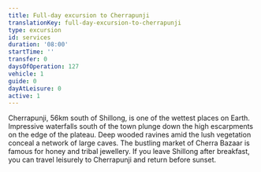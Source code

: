 ```yaml
---
title: Full-day excursion to Cherrapunji
translationKey: full-day-excursion-to-cherrapunji
type: excursion
id: services
duration: '08:00'
startTime: ''
transfer: 0
daysOfOperation: 127
vehicle: 1
guide: 0
dayAtLeisure: 0
active: 1
---
```

Cherrapunji, 56km south of Shillong, is one of the wettest places on Earth. Impressive waterfalls south of the town plunge down the high escarpments on the edge of the plateau. Deep wooded ravines amid the lush vegetation conceal a network of large caves. The bustling market of Cherra Bazaar is famous for honey and tribal jewellery. If you leave Shillong after breakfast, you can travel leisurely to Cherrapunji and return before sunset.